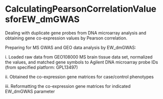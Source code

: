 # CalculatingPearsonCorrelationValuesforEW_dmGWAS
Dealing with duplicate gene probes from DNA microarray analysis and obtaining gene co-expression values by Pearson correlation.


Preparing for MS GWAS and GEO data analysis by EW_dmGWAS:

  i.	Loaded raw data from GEO108000 MS brain tissue data set, normalized the values, and matched gene symbols to Agilent DNA microarray probe IDs (from specified platform: GPL13497)

  ii.	Obtained the co-expression gene matrices for case/control phenotypes

  iii.	Reformatting the co-expression gene matrices for indicated EW_dmGWAS parameter
